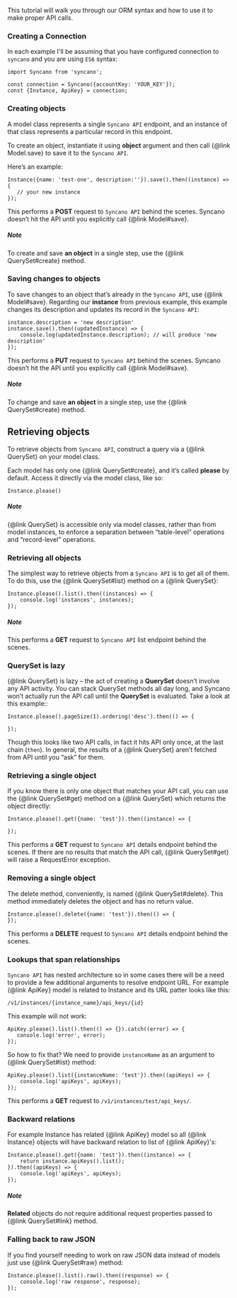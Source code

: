 This tutorial will walk you through our ORM syntax and how to use it to make proper API calls.

### Creating a Connection

In each example I'll be assuming that you have configured connection to `syncano` and you are using `ES6` syntax:

```
import Syncano from 'syncano';

const connection = Syncano({accountKey: 'YOUR_KEY'});
const {Instance, ApiKey} = connection;
```

### Creating objects

A model class represents a single ``Syncano API`` endpoint, and an instance of that class represents a particular record in this endpoint.

To create an object, instantiate it using **object** argument and then call {@link Model.save} to save it to the ``Syncano API``.

Here’s an example:

```
Instance({name: 'test-one', description:''}).save().then((instance) => {
   // your new instance
});
```

This performs a **POST** request to ``Syncano API`` behind the scenes.
Syncano doesn’t hit the API until you explicitly call {@link Model#save}.

##### Note
To create and save **an object** in a single step, use the {@link QuerySet#create} method.


### Saving changes to objects

To save changes to an object that’s already in the ``Syncano API``, use {@link Model#save}.
Regarding our **instance** from previous example, this example changes its description and updates its record in the ``Syncano API``:

```
instance.description = 'new description'
instance.save().then((updatedInstance) => {
    console.log(updatedInstance.description); // will produce 'new description'
});
```

This performs a **PUT** request to ``Syncano API`` behind the scenes.
Syncano doesn’t hit the API until you explicitly call {@link Model#save}.

##### Note
To change and save **an object** in a single step, use the {@link QuerySet#create} method.


Retrieving objects
------------------

To retrieve objects from ``Syncano API``, construct a query via a {@link QuerySet} on your model class.

Each model has only one {@link QuerySet#create}, and it’s called **please** by default.
Access it directly via the model class, like so:

```
Instance.please()
```

##### Note
{@link QuerySet} is accessible only via model classes, rather than from model instances,
to enforce a separation between “table-level” operations and “record-level” operations.


### Retrieving all objects

The simplest way to retrieve objects from a ``Syncano API`` is to get all of them.
To do this, use the {@link QuerySet#list} method on a {@link QuerySet}:

```
Instance.please().list().then((instances) => {
    console.log('instances', instances);
});
```

##### Note
This performs a **GET** request to ``Syncano API`` list endpoint behind the scenes.


### QuerySet is lazy

{@link QuerySet} is lazy – the act of creating a **QuerySet** doesn’t involve any API activity.
You can stack QuerySet methods all day long, and Syncano won’t actually run the API call until the **QuerySet** is evaluated.
Take a look at this example::

```
Instance.please().pageSize(1).ordering('desc').then(() => {

});
```

Though this looks like two API calls, in fact it hits API only once, at the last chain (``then``).
In general, the results of a {@link QuerySet} aren’t fetched from API until you “ask” for them.


### Retrieving a single object

If you know there is only one object that matches your API call, you can use the {@link QuerySet#get} method on a {@link QuerySet} which returns the object directly:

```
Instance.please().get({name: 'test'}).then((instance) => {

});
```

This performs a **GET** request to ``Syncano API`` details endpoint behind the scenes. If there are no results that match the API call, {@link QuerySet#get} will raise a RequestError exception.


### Removing a single object

The delete method, conveniently, is named {@link QuerySet#delete}. This method immediately deletes the object and has no return value.

```
Instance.please().delete({name: 'test'}).then(() => {
});
```

This performs a **DELETE** request to ``Syncano API`` details endpoint behind the scenes.


### Lookups that span relationships

``Syncano API`` has nested architecture so in some cases there will be a need to provide a few additional arguments to resolve endpoint URL.
For example {@link ApiKey} model is related to Instance and its URL patter looks like this:

`/v1/instances/{instance_name}/api_keys/{id}`

This example will not work:

```
ApiKey.please().list().then(() => {}).catch((error) => {
   console.log('error', error);
});
```

So how to fix that? We need to provide ``instanceName`` as an argument to {@link QuerySet#list} method:

```
ApiKey.please().list({instanceName: 'test'}).then((apiKeys) => {
    console.log('apiKeys', apiKeys);
});
```

This performs a **GET** request to ``/v1/instances/test/api_keys/``.


### Backward relations

For example Instance has related {@link ApiKey} model so all {@link Instance} objects will have backward relation to list of {@link ApiKey}'s:

```
Instance.please().get({name: 'test'}).then((instance) => {
    return instance.apiKeys().list();
}).then((apiKeys) => {
    console.log('apiKeys', apiKeys);
});
```

##### Note
**Related** objects do not require additional request properties passed to {@link QuerySet#link} method.


### Falling back to raw JSON

If you find yourself needing to work on raw JSON data instead of models just use {@link QuerySet#raw} method:

```
Instance.please().list().raw().then((response) => {
    console.log('raw response', response);
});
```
